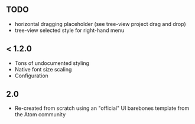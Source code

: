 ## TODO
* horizontal dragging placeholder (see tree-view project drag and drop)
* tree-view selected style for right-hand menu

## < 1.2.0
* Tons of undocumented styling
* Native font size scaling
* Configuration

## 2.0
* Re-created from scratch using an "official" UI barebones template from the Atom community
